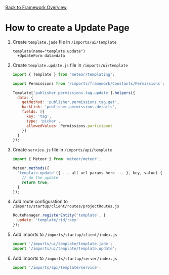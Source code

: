 [Back to Framework Overview](../../README.md)

How to create a Update Page
============================

1. Create `template.jade` file in `/imports/ui/template`

    ```pug
    template(name="template.update")
      +UpdateForm data=data
    ```

1. Create `template.update.js` file in `/imports/ui/template`

    ```javascript
    import { Template } from 'meteor/templating';

    import Permissions from '/imports/framework/Constants/Permissions';

    Template['publisher.permissions.tag.update'].helpers({
      data: {
        getMethod: 'publisher.permissions.tag.get',
        backLink: 'publisher.permissions.details',
        fields: [{
          key: 'tag',
          type: 'picker',
          allowedValues: Permissions.participant
        }]
      }
    });
    ```

3. Create `service.js` file in `/imports/api/template`

    ```javascript
    import { Meteor } from 'meteor/meteor';

    Meteor.methods({
      'template.update'({ ... all url params here ... }, key, value) {
        // do the update
        return true;
      }
    });
    ```

4. Add route configuration to `/imports/startup/client/routes/projectRoutes.js`

    ```javascript
    RouteManager.registerEntity('template', {
      update: 'template/:id/:key'
    });
    ```

5. Add imports to ```/imports/startup/client/index.js```

    ```javascript
    import '/imports/ui/template/template.jade';
    import '/imports/ui/template/template.update';
    ```

6. Add imports to ```/imports/startup/server/index.js```

    ```javascript
    import '/imports/api/template/service';
    ```
